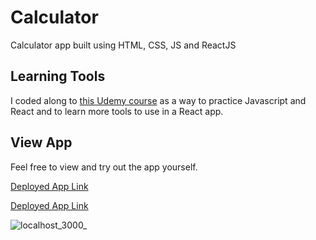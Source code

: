 # Calculator
Calculator app built using HTML, CSS, JS and ReactJS

## Learning Tools
I coded along to [this Udemy course](https://www.udemy.com/share/106GOe3@-rwgfG7sCkpWD7DNQbat-KMfp70_fd3v5SODNwnZKIJcyn5KOwuPv1qDkMTi_r9fRw==/) as a way to practice Javascript and React and to learn more tools to use in a React app.

## View App
Feel free to view and try out the app yourself.

<a href="https://bright-centaur-2a6740.netlify.app" target="_blank">Deployed App Link</a>

[Deployed App Link](https://bright-centaur-2a6740.netlify.app)

![localhost_3000_](https://user-images.githubusercontent.com/99151426/224149743-674670c2-9b13-4de5-974a-d0e27d77453a.png)
